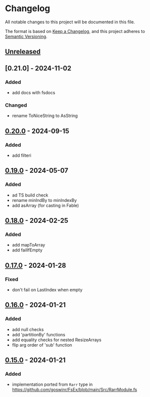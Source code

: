 # Changelog

All notable changes to this project will be documented in this file.

The format is based on [Keep a Changelog](https://keepachangelog.com/en/1.0.0/),
and this project adheres to [Semantic Versioning](https://semver.org/spec/v2.0.0.html).

## [Unreleased]

## [0.21.0] - 2024-11-02
### Added
- add docs with fsdocs
### Changed
- rename ToNiceString to AsString

## [0.20.0] - 2024-09-15
### Added
- add filteri

## [0.19.0] - 2024-05-07
### Added
- ad TS build check
- rename minIndBy to minIndexBy
- add asArray (for casting in Fable)

## [0.18.0] - 2024-02-25
### Added
- add mapToArray
- add failIfEmpty

## [0.17.0] - 2024-01-28
### Fixed
- don't fail on LastIndex when empty

## [0.16.0] - 2024-01-21
### Added
- add null checks
- add 'partitionBy' functions
- add equality checks for nested ResizeArrays
- flip arg order of 'sub' function

## [0.15.0] - 2024-01-21
### Added
- implementation ported from `Rarr` type in https://github.com/goswinr/FsEx/blob/main/Src/RarrModule.fs

[Unreleased]: https://github.com/your-repo/compare/v0.20.0...HEAD
[0.20.0]: https://github.com/your-repo/compare/v0.19.0...v0.20.0
[0.19.0]: https://github.com/your-repo/compare/v0.18.0...v0.19.0
[0.18.0]: https://github.com/your-repo/compare/v0.17.0...v0.18.0
[0.17.0]: https://github.com/your-repo/compare/v0.16.0...v0.17.0
[0.16.0]: https://github.com/your-repo/compare/v0.15.0...v0.16.0
[0.15.0]: https://github.com/your-repo/releases/tag/v0.15.0

<!--
use to get tag dates:
git log --tags --simplify-by-decoration --pretty="format:%ci %d"
-->

